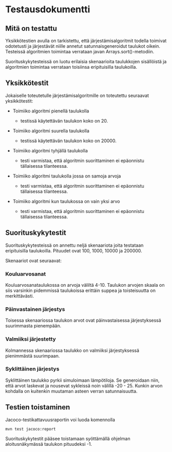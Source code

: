 # Testausdokumentti

## Mitä on testattu

Yksikkötestien avulla on tarkistettu, että järjestämisalgoritmit todella toimivat odotetusti ja järjestävät niille annetut satunnaisgeneroidut taulukot oikein. Testeissä algoritmien toimintaa verrataan javan Arrays.sort()-metodiin.

Suorituskykytesteissä on luotu erilaisia skenaarioita taulukkojen sisällöistä ja algoritmien toimintaa verrataan toisiinsa eripituisilla taulukoilla.

## Yksikkötestit

Jokaiselle toteutetulle järjestämisalgoritmille on toteutettu seuraavat yksikkötestit:

- Toimiiko algoritmi pienellä taulukolla
	- testissä käytettävän taulukon koko on 20.	

- Toimiiko algoritmi suurella taulukolla
	- testissä käytettävän taulukon koko on 20000.

- Toimiiko algoritmi tyhjällä taulukolla
	- testi varmistaa, että algoritmin suorittaminen ei epäonnistu tällaisessa tilanteessa.

- Toimiiko algoritmi taulukolla jossa on samoja arvoja
	- testi varmistaa, että algoritmin suorittaminen ei epäonnistu tällaisessa tilanteessa.

- Toimiiko algoritmi kun taulukossa on vain yksi arvo
	- testi varmistaa, että algoritmin suorittaminen ei epäonnistu tällaisessa tilanteessa.


## Suorituskykytestit

Suorituskykytesteissä on annettu neljä skenaariota joita testataan eripituisilla taulukoilla. Pituudet ovat 100, 1000, 10000 ja 200000.

Skenaariot ovat seuraavat:

### Kouluarvosanat

Kouluarvosanataulukossa on arvoja väliltä 4-10. Taulukon arvojen skaala on siis varsinkin pidemmissä taulukoissa erittäin suppea ja toisteisuutta on merkittävästi.

### Päinvastainen järjestys

Toisessa skenaariossa taulukon arvot ovat päinvastaisessa järjestyksessä suurimmasta pienempään.

### Valmiiksi järjestetty

Kolmannessa skenaariossa taulukko on valmiiksi järjestyksessä pienimmästä suurimpaan.

### Syklittäinen järjestys

Syklittäinen taulukko pyrkii simuloimaan lämpötiloja. Se generoidaan niin, että arvot laskevat ja nousevat sykleissä noin välillä -20 - 25. Kunkin arvon kohdalla on kuitenkin muutaman asteen verran satunnaisuutta.


## Testien toistaminen

Jacoco-testikattavuusraportin voi luoda komennolla

`mvn test jacoco:report`


Suorituskykytestit pääsee toistamaan syöttämällä ohjelman aloitusnäkymässä taulukon pituudeksi -1.